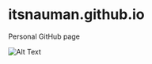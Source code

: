 itsnauman.github.io
===================

Personal GitHub page 

![Alt Text](http://24.media.tumblr.com/tumblr_m9trixXFHn1rxlmf0o1_400.gif)
